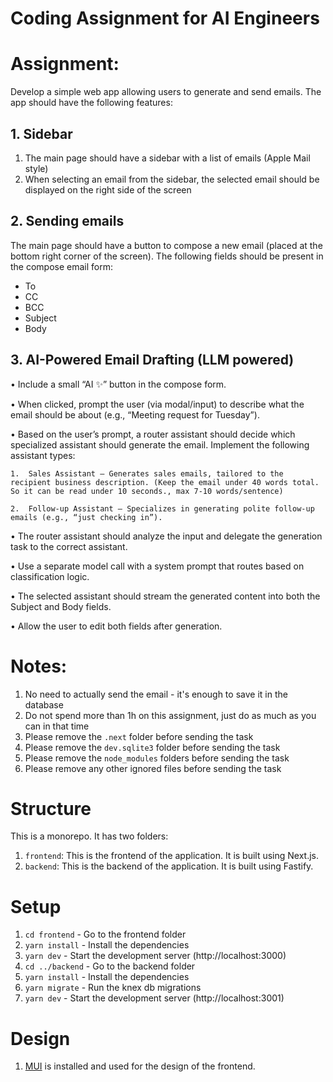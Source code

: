 # Coding Assignment for AI Engineers

# Assignment:

Develop a simple web app allowing users to generate and send emails. The app should have the following features:

## 1. Sidebar

1. The main page should have a sidebar with a list of emails (Apple Mail style)
2. When selecting an email from the sidebar, the selected email should be displayed on the right side of the screen

## 2. Sending emails

The main page should have a button to compose a new email (placed at the bottom right corner of the screen). The following fields should be present in the compose email form:

- To
- CC
- BCC
- Subject
- Body

## 3. AI-Powered Email Drafting (LLM powered)

• Include a small “AI ✨” button in the compose form.

• When clicked, prompt the user (via modal/input) to describe what the email should be about (e.g., “Meeting request for Tuesday”).

• Based on the user’s prompt, a router assistant should decide which specialized assistant should generate the email. Implement the following assistant types:

    1.	Sales Assistant – Generates sales emails, tailored to the recipient business description. (Keep the email under 40 words total. So it can be read under 10 seconds., max 7-10 words/sentence)

    2.	Follow-up Assistant – Specializes in generating polite follow-up emails (e.g., “just checking in”).

• The router assistant should analyze the input and delegate the generation task to the correct assistant.

• Use a separate model call with a system prompt that routes based on classification logic.

• The selected assistant should stream the generated content into both the Subject and Body fields.

• Allow the user to edit both fields after generation.

# Notes:

1. No need to actually send the email - it's enough to save it in the database
2. Do not spend more than 1h on this assignment, just do as much as you can in that time
3. Please remove the `.next` folder before sending the task
4. Please remove the `dev.sqlite3` folder before sending the task
5. Please remove the `node_modules` folders before sending the task
6. Please remove any other ignored files before sending the task

# Structure

This is a monorepo. It has two folders:

1. `frontend`: This is the frontend of the application. It is built using Next.js.
2. `backend`: This is the backend of the application. It is built using Fastify.

# Setup

1. `cd frontend` - Go to the frontend folder
2. `yarn install` - Install the dependencies
3. `yarn dev` - Start the development server (http://localhost:3000)
4. `cd ../backend` - Go to the backend folder
5. `yarn install` - Install the dependencies
6. `yarn migrate` - Run the knex db migrations
7. `yarn dev` - Start the development server (http://localhost:3001)

# Design

1. [MUI](https://mui.com/) is installed and used for the design of the frontend.
